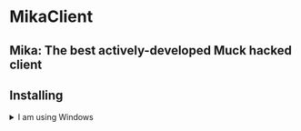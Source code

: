 # MikaClient
 Mika: The best actively-developed Muck hacked client
 ---
## Installing
<details markdown="1">
 <summary>I am using Windows</summary>
 Step 1:
</details>